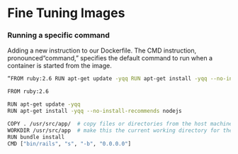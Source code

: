 # Fine Tuning Images

### Running a specific command 
Adding a new instruction to our Dockerfile. The CMD instruction, pronounced“command,” specifies the default command to run when a container is started from the image.


```bash
“​FROM​​ ruby:2.6 RUN ​apt-get update -yqq​ ​RUN ​apt-get install -yqq --no-install-recommends nodejs​ ​ ​COPY​​ . /usr/src/app/​​ ​ ​WORKDIR​​ /usr/src/app​​ ​RUN ​bundle install​ »​CMD​​ ["bin/rails", "s", "-b", "0.0.0.0"]​”
```

```bash
FROM ruby:2.6 

RUN apt-get update -yqq                                 
RUN apt-get install -yqq --no-install-recommends nodejs 

COPY . /usr/src/app/  # copy files or directories from the host machine (your local system) into the Docker image.                               
WORKDIR /usr/src/app  # make this the current working directory for the image (line 8) so that we can execute Rails commands against the image from the correct directory.                                       
RUN bundle install
CMD ["bin/rails", "s", "-b", "0.0.0.0"]
```
